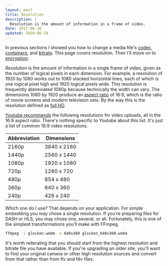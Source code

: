 ```yaml
---
layout: post
title: Resolution
description: |
  Resolution is the amount of information in a frame of video.
date: 2017-06-30
updated: 2020-06-10
---
```


In previous sections I showed you how to change a media file's [codec,
containers](../containers-and-codecs), and [bitrate](../bitrate). This page
covers resolution. Then I'll move on to [encryption](../encryption).

_Resolution_ is the amount of information in a single frame of video, given as
the number of logical pixels in each dimension. For example, a resolution of
1920 by 1080 works out to 1080 stacked horizontal lines, each of which is one
logical pixel high and 1920 logical pixels wide. This resolution is frequently
abbreviated 1080p because technically the width can vary. The dimensions 1080 by
1920 produce an [aspect
ratio](https://en.wikipedia.org/wiki/Aspect_ratio_(image)) of 16:9, which is the
ratio of movie screens and modern television sets. By the way this is the
resolution defined as [full
HD](https://www.google.com/search?q=what+is+hd+resolution&oq=what+is+hd+resolution&aqs=chrome.0.0l6.3183j0j8&sourceid=chrome&ie=UTF-8#q=full+hd+resolution).

[Youtube recommends](https://support.google.com/youtube/answer/6375112) the
following resolutions for video uploads, all in the 16:9 aspect ratio. There's
nothing specific to Youtube about this list. It's just a list of common 16:9
video resolutions.

| Abbreviation | Dimensions |
| ------------ | ---------- |
| 2160p | 3840 x 2160 |
| 1440p | 2560 x 1440 |
| 1080p | 1920 x 1080 |
| 720p | 1280 x 720 |
| 480p | 854 x 480 |
| 360p | 640 x 360 |
| 240p | 426 x 240 |

Which one do I use? That depends on your application. For simple embedding you
may chose a single resolution. If you're preparing files for DASH or HLS, you
may chose one, several, or all. Fortunately, this is one of the simplest
transformations you'll make with FFmpeg.

```bash
ffmpeg -i glocken.webm -s 640x360 glocken_640x360.webm
```

It's worth reiterating that you should start from the highest resolution and
bitrate file you have available. If you're upgrading an older site, you'll want
to find your original camera or other high resolution sources and convert from
that rather than from flv and f4v files.


